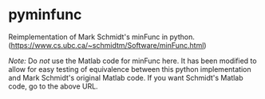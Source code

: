 # pyminfunc

Reimplementation of Mark Schmidt's minFunc in python.
(https://www.cs.ubc.ca/~schmidtm/Software/minFunc.html)

*Note:* Do _not_ use the Matlab code for minFunc here.  It has been modified 
to allow for easy testing of equivalence between this python implementation and Mark Schmidt's original Matlab code.  If you want Schmidt's Matlab code, go to the above URL.
